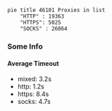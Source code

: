 
```mermaid
pie title 46101 Proxies in list
    "HTTP" : 19363
    "HTTPS": 5025
    "SOCKS" : 26064
```

### Some Info
#### Average Timeout

- mixed: 3.2s
- http: 1.2s
- https: 8.4s
- socks: 4.7s